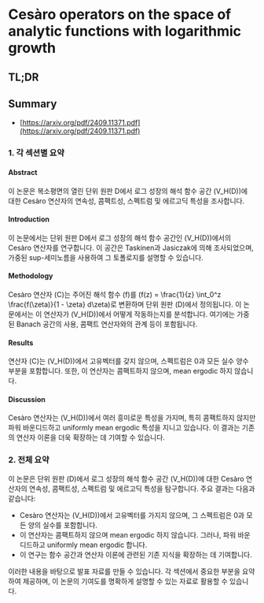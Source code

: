 # Cesàro operators on the space of analytic functions with logarithmic growth
## TL;DR
## Summary
- [https://arxiv.org/pdf/2409.11371.pdf](https://arxiv.org/pdf/2409.11371.pdf)

### 1. 각 섹션별 요약

#### Abstract
이 논문은 복소평면의 열린 단위 원판 D에서 로그 성장의 해석 함수 공간 \(V_H(D)\)에 대한 Cesàro 연산자의 연속성, 콤팩트성, 스펙트럼 및 에르고딕 특성을 조사합니다.

#### Introduction
이 논문에서는 단위 원판 D에서 로그 성장의 해석 함수 공간인 \(V_H(D)\)에서의 Cesàro 연산자를 연구합니다. 이 공간은 Taskinen과 Jasiczak에 의해 조사되었으며, 가중된 sup-세미노름을 사용하여 그 토폴로지를 설명할 수 있습니다.

#### Methodology
Cesàro 연산자 \(C\)는 주어진 해석 함수 \(f\)를 \(f(z) = \frac{1}{z} \int_0^z \frac{f(\zeta)}{1 - \zeta} d\zeta\)로 변환하며 단위 원판 \(D\)에서 정의됩니다. 이 논문에서는 이 연산자가 \(V_H(D)\)에서 어떻게 작동하는지를 분석합니다. 여기에는 가중된 Banach 공간의 사용, 콤팩트 연산자와의 관계 등이 포함됩니다.

#### Results
연산자 \(C\)는 \(V_H(D)\)에서 고유벡터를 갖지 않으며, 스펙트럼은 0과 모든 실수 양수 부분을 포함합니다. 또한, 이 연산자는 콤팩트하지 않으며, mean ergodic 하지 않습니다.

#### Discussion
Cesàro 연산자는 \(V_H(D)\)에서 여러 흥미로운 특성을 가지며, 특히 콤팩트하지 않지만 파워 바운디드하고 uniformly mean ergodic 특성을 지니고 있습니다. 이 결과는 기존의 연산자 이론을 더욱 확장하는 데 기여할 수 있습니다.

### 2. 전체 요약

이 논문은 단위 원판 \(D\)에서 로그 성장의 해석 함수 공간 \(V_H(D)\)에 대한 Cesàro 연산자의 연속성, 콤팩트성, 스펙트럼 및 에르고딕 특성을 탐구합니다. 주요 결과는 다음과 같습니다:
- Cesàro 연산자는 \(V_H(D)\)에서 고유벡터를 가지지 않으며, 그 스펙트럼은 0과 모든 양의 실수를 포함합니다.
- 이 연산자는 콤팩트하지 않으며 mean ergodic 하지 않습니다. 그러나, 파워 바운디드하고 uniformly mean ergodic 합니다.
- 이 연구는 함수 공간과 연산자 이론에 관련된 기존 지식을 확장하는 데 기여합니다.

이러한 내용을 바탕으로 발표 자료를 만들 수 있습니다. 각 섹션에서 중요한 부분을 요약하여 제공하며, 이 논문의 기여도를 명확하게 설명할 수 있는 자료로 활용할 수 있습니다.